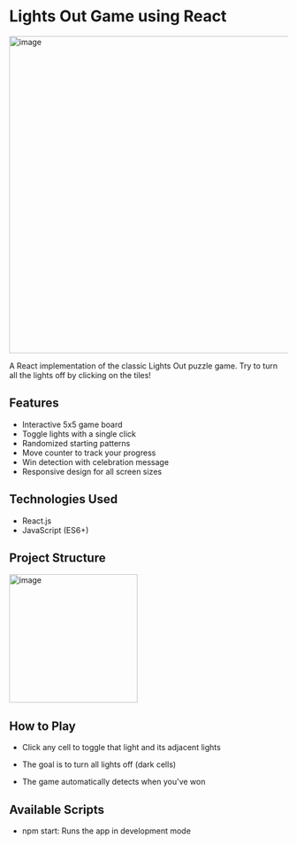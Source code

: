 # Lights Out Game using React

<img width="573" alt="image" src="https://github.com/user-attachments/assets/3fbdc013-f523-4be5-96b6-2dace5310bd6" />

 <!-- Add a screenshot if available -->

A React implementation of the classic Lights Out puzzle game. Try to turn all the lights off by clicking on the tiles!

## Features
- Interactive 5x5 game board
- Toggle lights with a single click
- Randomized starting patterns
- Move counter to track your progress
- Win detection with celebration message
- Responsive design for all screen sizes

## Technologies Used
- React.js
- JavaScript (ES6+)

## Project Structure
<img width="232" alt="image" src="https://github.com/user-attachments/assets/2247f72b-dbb5-42c1-bb47-92cf8f098212" />


## How to Play
- Click any cell to toggle that light and its adjacent lights

- The goal is to turn all lights off (dark cells)

- The game automatically detects when you've won

## Available Scripts
- npm start: Runs the app in development mode
